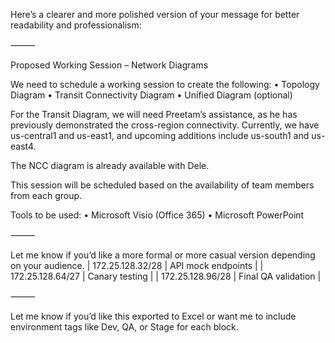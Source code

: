 Here’s a clearer and more polished version of your message for better readability and professionalism:

⸻

Proposed Working Session – Network Diagrams

We need to schedule a working session to create the following:
	•	Topology Diagram
	•	Transit Connectivity Diagram
	•	Unified Diagram (optional)

For the Transit Diagram, we will need Preetam’s assistance, as he has previously demonstrated the cross-region connectivity. Currently, we have us-central1 and us-east1, and upcoming additions include us-south1 and us-east4.

The NCC diagram is already available with Dele.

This session will be scheduled based on the availability of team members from each group.

Tools to be used:
	•	Microsoft Visio (Office 365)
	•	Microsoft PowerPoint

⸻

Let me know if you’d like a more formal or more casual version depending on your audience.
| 172.25.128.32/28     | API mock endpoints                          |
| 172.25.128.64/27     | Canary testing                              |
| 172.25.128.96/28     | Final QA validation                         |



⸻

Let me know if you’d like this exported to Excel or want me to include environment tags like Dev, QA, or Stage for each block.
